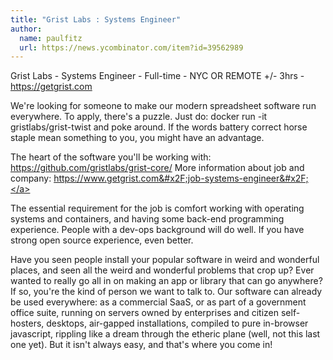 ```yaml
---
title: "Grist Labs : Systems Engineer"
author:
  name: paulfitz
  url: https://news.ycombinator.com/item?id=39562989
---
```

Grist Labs - Systems Engineer - Full-time - NYC OR REMOTE +&#x2F;- 3hrs - <a href="https:&#x2F;&#x2F;getgrist.com" rel="nofollow">https:&#x2F;&#x2F;getgrist.com</a>

We&#x27;re looking for someone to make our modern spreadsheet software run everywhere. To apply, there&#x27;s a puzzle. Just do:
   docker run -it gristlabs&#x2F;grist-twist
and poke around. If the words battery correct horse staple mean something to you, you might have an advantage.

The heart of the software you&#x27;ll be working with: <a href="https:&#x2F;&#x2F;github.com&#x2F;gristlabs&#x2F;grist-core&#x2F;">https:&#x2F;&#x2F;github.com&#x2F;gristlabs&#x2F;grist-core&#x2F;</a>
More information about job and company: <a href="https:&#x2F;&#x2F;www.getgrist.com&#x2F;job-systems-engineer&#x2F;" rel="nofollow">https:&#x2F;&#x2F;www.getgrist.com&#x2F;job-systems-engineer&#x2F;</a>

The essential requirement for the job is comfort working with operating systems and containers, and having some back-end programming experience. People with a dev-ops background will do well. If you have strong open source experience, even better.

Have you seen people install your popular software in weird and wonderful places, and seen all the weird and wonderful problems that crop up? Ever wanted to really go all in on making an app or library that can go anywhere? If so, you&#x27;re the kind of person we want to talk to. Our software can already be used everywhere: as a commercial SaaS, or as part of a government office suite, running on servers owned by enterprises and citizen self-hosters, desktops, air-gapped installations, compiled to pure in-browser javascript, rippling like a dream through the etheric plane (well, not this last one yet). But it isn&#x27;t always easy, and that&#x27;s where you come in!
